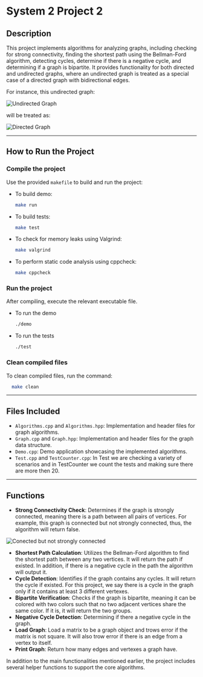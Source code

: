 
<!-- * Author: Sapir Dahan -->
<!--ID: 325732972 -->
<!-- * Mail: sapirdahan2003@gmail.com -->



# System 2 Project 2

## Description
This project implements algorithms for analyzing graphs, including checking for strong connectivity, finding the shortest path using the Bellman-Ford algorithm, detecting cycles, determine if there is a negative cycle, and determining if a graph is bipartite. It provides functionality for both directed and undirected graphs, where an undirected graph is treated as a special case of a directed graph with bidirectional edges.

For instance, this undirected graph:

![Undirected Graph](Images/image1.jpg)

will be treated as:

![Directed Graph](Images/image2.jpg)

---

## How to Run the Project
### Compile the project

Use the provided `makefile` to build and run the project:
    
   - To build demo:
        ```bash
        make run
        ```
  - To build tests:
      ```bash
      make test
      ```
  - To check for memory leaks using Valgrind:
      ```bash
      make valgrind
      ```
  - To perform static code analysis using cppcheck:
      ```bash
      make cppcheck
      ```

### Run the project
After compiling, execute the relevant executable file.

- To run the demo
  ```bash
  ./demo
  ```
- To run the tests
  ```bash
  ./test
  ```

### Clean compiled files
To clean compiled files, run the command:
```bash
  make clean
  ```

---

## Files Included
- `Algorithms.cpp` and `Algorithms.hpp`: Implementation and header files for graph algorithms.
- `Graph.cpp` and `Graph.hpp`: Implementation and header files for the graph data structure.
- `Demo.cpp`: Demo application showcasing the implemented algorithms.
- `Test.cpp` and `TestCounter.cpp`: In Test we are checking a variety of scenarios and in TestCounter we count the tests and making sure there are more then 20.


---

## Functions
- **Strong Connectivity Check**: Determines if the graph is strongly connected, meaning there is a path between all pairs of vertices. For example, this graph is connected but not strongly connected, thus, the algorithm will return false.

![Conected but not strongly connected](Images/image3.jpg)
  
- **Shortest Path Calculation**: Utilizes the Bellman-Ford algorithm to find the shortest path between any two vertices. It will return the path if existed. In addition, if there is a negative cycle in the path the algorithm will output it.
- **Cycle Detection**: Identifies if the graph contains any cycles. It will return the cycle if existed. For this project, we say there is a cycle in the graph only if it contains at least 3 different vertexes.
- **Bipartite Verification**: Checks if the graph is bipartite, meaning it can be colored with two colors such that no two adjacent vertices share the same color. If it is, it will return the two groups.
- **Negative Cycle Detection**: Determining if there a negative cycle in the graph.
- **Load Graph**: Load a matrix to be a graph object and trows error if the matrix is not square. It will also trow error if there is an edge from a vertex to itself.
- **Print Graph**: Return how many edges and vertexes a graph have.

In addition to the main functionalities mentioned earlier, the project includes several helper functions to support the core algorithms.